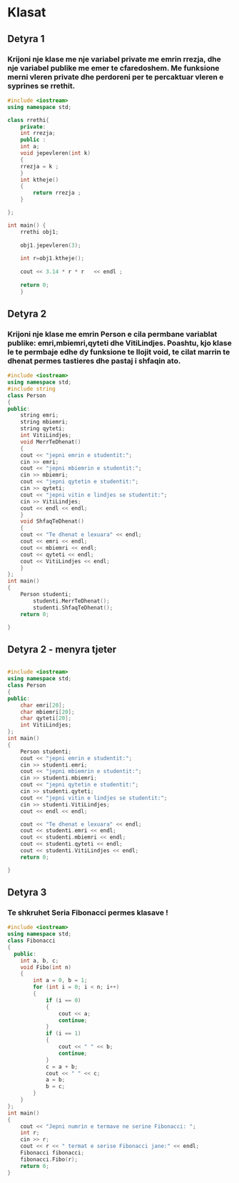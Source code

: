 # **Klasat**





## **Detyra 1**
### Krijoni nje klase me nje variabel private me emrin rrezja, dhe nje variabel publike me emer te cfaredoshem. Me funksione merni vleren private dhe perdoreni per te percaktuar vleren e syprines se rrethit.
```c++
#include <iostream>
using namespace std;

class rrethi{
    private:
    int rrezja;
    public :
    int a;
    void jepevleren(int k)
    {
    rrezja = k ;
    }
    int ktheje()
    {
        return rrezja ;
    }

};

int main() {
    rrethi obj1;
   
    obj1.jepevleren(3);
   
    int r=obj1.ktheje();
   
    cout << 3.14 * r * r   << endl ;
   
    return 0;
    }
 ```


## **Detyra 2**
### Krijoni nje klase me emrin Person e cila permbane variablat publike: emri,mbiemri,qyteti dhe VitiLindjes. Poashtu, kjo klase le te permbaje edhe dy funksione te llojit void, te cilat marrin te dhenat permes tastieres dhe pastaj i shfaqin ato.
```c++
#include <iostream>
using namespace std;
#include string
class Person
{
public:
	string emri;
	string mbiemri;
	string qyteti;
	int VitiLindjes;
    void MerrTeDhenat()
    {
	cout << "jepni emrin e studentit:";
	cin >> emri;
	cout << "jepni mbiemrin e studentit:";
	cin >> mbiemri;
	cout << "jepni qytetin e studentit:";
	cin >> qyteti;
	cout << "jepni vitin e lindjes se studentit:";
	cin >> VitiLindjes;
	cout << endl << endl;
    }
    void ShfaqTeDhenat()
    {
	cout << "Te dhenat e lexuara" << endl;
	cout << emri << endl;
	cout << mbiemri << endl;
	cout << qyteti << endl;
	cout << VitiLindjes << endl;
    }
};
int main()
{
	Person studenti;
    	studenti.MerrTeDhenat();
    	studenti.ShfaqTeDhenat();
	return 0;

}
```

##  **Detyra 2 - menyra tjeter**
```c++

#include <iostream>
using namespace std;
class Person
{
public:
	char emri[20];
	char mbiemri[20];
	char qyteti[20];
	int VitiLindjes;
};
int main()
{
	Person studenti;
	cout << "jepni emrin e studentit:";
	cin >> studenti.emri;
	cout << "jepni mbiemrin e studentit:";
	cin >> studenti.mbiemri;
	cout << "jepni qytetin e studentit:";
	cin >> studenti.qyteti;
	cout << "jepni vitin e lindjes se studentit:";
	cin >> studenti.VitiLindjes;
	cout << endl << endl;

	cout << "Te dhenat e lexuara" << endl;
	cout << studenti.emri << endl;
	cout << studenti.mbiemri << endl;
	cout << studenti.qyteti << endl;
	cout << studenti.VitiLindjes << endl;
	return 0;

}
```

## Detyra 3 
### Te shkruhet Seria Fibonacci permes klasave !
```c++
#include <iostream>
using namespace std;
class Fibonacci
{
  public:
    int a, b, c;
    void Fibo(int n)
    {
        int a = 0, b = 1;
        for (int i = 0; i < n; i++)
        {
            if (i == 0)
            {
                cout << a;
                continue;
            }
            if (i == 1)
            {
                cout << " " << b;
                continue;
            }
            c = a + b;
            cout << " " << c;
            a = b;
            b = c;
        }
    }
};
int main()
{
    cout << "Jepni numrin e termave ne serine Fibonacci: ";
    int r;
    cin >> r;
    cout << r << " termat e serise Fibonacci jane:" << endl;
    Fibonacci fibonacci;
    fibonacci.Fibo(r);
    return 0;
}
```

